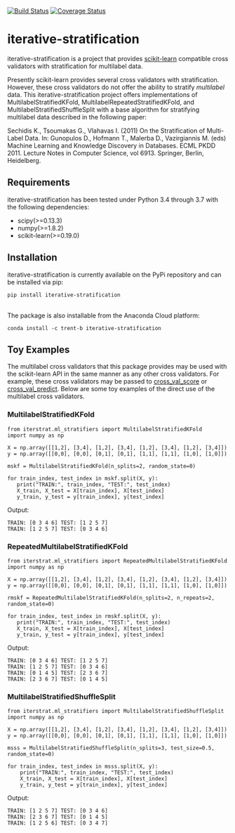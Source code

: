 
[![Build Status](https://travis-ci.org/vfdev-5/iterative-stratification.svg?branch=master)](https://travis-ci.org/vfdev-5/iterative-stratification)
[![Coverage Status](https://coveralls.io/repos/github/vfdev-5/iterative-stratification/badge.svg?branch=master)](https://coveralls.io/github/vfdev-5/iterative-stratification?branch=master)

# iterative-stratification
iterative-stratification is a project that provides [scikit-learn](http://scikit-learn.org/) compatible cross validators with stratification for multilabel data.

Presently scikit-learn provides several cross validators with stratification. However, these cross validators do not offer the ability to stratify _multilabel_ data. This iterative-stratification project offers implementations of MultilabelStratifiedKFold, MultilabelRepeatedStratifiedKFold, and MultilabelStratifiedShuffleSplit with a base algorithm for stratifying multilabel data described in the following paper:

Sechidis K., Tsoumakas G., Vlahavas I. (2011) On the Stratification of Multi-Label Data. In: Gunopulos D., Hofmann T., Malerba D., Vazirgiannis M. (eds) Machine Learning and Knowledge Discovery in Databases. ECML PKDD 2011. Lecture Notes in Computer Science, vol 6913. Springer, Berlin, Heidelberg.

## Requirements
iterative-stratification has been tested under Python 3.4 through 3.7 with the following dependencies:
- scipy(>=0.13.3)
- numpy(>=1.8.2)
- scikit-learn(>=0.19.0)

## Installation
iterative-stratification is currently available on the PyPi repository and can be installed via pip:
```
pip install iterative-stratification
```
\
The package is also installable from the Anaconda Cloud platform:
```
conda install -c trent-b iterative-stratification
```

## Toy Examples
The multilabel cross validators that this package provides may be used with the scikit-learn API in the same manner as any other cross validators. For example, these cross validators may be passed to [cross_val_score](http://scikit-learn.org/stable/modules/generated/sklearn.model_selection.cross_val_score.html) or [cross_val_predict](http://scikit-learn.org/stable/modules/generated/sklearn.model_selection.cross_val_predict.html). Below are some toy examples of the direct use of the multilabel cross validators.

### MultilabelStratifiedKFold
```
from iterstrat.ml_stratifiers import MultilabelStratifiedKFold
import numpy as np

X = np.array([[1,2], [3,4], [1,2], [3,4], [1,2], [3,4], [1,2], [3,4]])
y = np.array([[0,0], [0,0], [0,1], [0,1], [1,1], [1,1], [1,0], [1,0]])

mskf = MultilabelStratifiedKFold(n_splits=2, random_state=0)

for train_index, test_index in mskf.split(X, y):
   print("TRAIN:", train_index, "TEST:", test_index)
   X_train, X_test = X[train_index], X[test_index]
   y_train, y_test = y[train_index], y[test_index]
```
Output:
```
TRAIN: [0 3 4 6] TEST: [1 2 5 7]
TRAIN: [1 2 5 7] TEST: [0 3 4 6]
```
### RepeatedMultilabelStratifiedKFold
```
from iterstrat.ml_stratifiers import RepeatedMultilabelStratifiedKFold
import numpy as np

X = np.array([[1,2], [3,4], [1,2], [3,4], [1,2], [3,4], [1,2], [3,4]])
y = np.array([[0,0], [0,0], [0,1], [0,1], [1,1], [1,1], [1,0], [1,0]])

rmskf = RepeatedMultilabelStratifiedKFold(n_splits=2, n_repeats=2, random_state=0)

for train_index, test_index in rmskf.split(X, y):
   print("TRAIN:", train_index, "TEST:", test_index)
   X_train, X_test = X[train_index], X[test_index]
   y_train, y_test = y[train_index], y[test_index]
```
Output:
```
TRAIN: [0 3 4 6] TEST: [1 2 5 7]
TRAIN: [1 2 5 7] TEST: [0 3 4 6]
TRAIN: [0 1 4 5] TEST: [2 3 6 7]
TRAIN: [2 3 6 7] TEST: [0 1 4 5]
```
### MultilabelStratifiedShuffleSplit
```
from iterstrat.ml_stratifiers import MultilabelStratifiedShuffleSplit
import numpy as np

X = np.array([[1,2], [3,4], [1,2], [3,4], [1,2], [3,4], [1,2], [3,4]])
y = np.array([[0,0], [0,0], [0,1], [0,1], [1,1], [1,1], [1,0], [1,0]])

msss = MultilabelStratifiedShuffleSplit(n_splits=3, test_size=0.5, random_state=0)

for train_index, test_index in msss.split(X, y):
	print("TRAIN:", train_index, "TEST:", test_index)
	X_train, X_test = X[train_index], X[test_index]
	y_train, y_test = y[train_index], y[test_index]
```
Output:
```
TRAIN: [1 2 5 7] TEST: [0 3 4 6]
TRAIN: [2 3 6 7] TEST: [0 1 4 5]
TRAIN: [1 2 5 6] TEST: [0 3 4 7]
```
